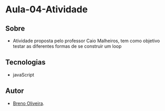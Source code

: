 ﻿# Aula-04-Atividade
 ## Sobre
 - Atividade proposta pelo professor Caio Malheiros, tem como objetivo testar as diferentes formas de se construir um loop

## Tecnologias
- javaScript

## Autor
- [Breno Oliveira](https://www.linkedin.com/in/breno-oliveira-assis-reis-203010351/).

